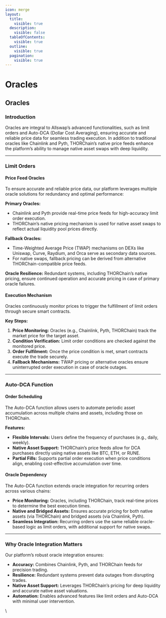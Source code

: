 ```yaml
---
icon: merge
layout:
  title:
    visible: true
  description:
    visible: false
  tableOfContents:
    visible: true
  outline:
    visible: true
  pagination:
    visible: true
---
```


# Oracles

## Oracles

### Introduction

Oracles are integral to Allswap’s advanced functionalities, such as limit orders and Auto-DCA (Dollar Cost Averaging), ensuring accurate and reliable price data for seamless trading execution. In addition to traditional oracles like Chainlink and Pyth, THORChain’s native price feeds enhance the platform’s ability to manage native asset swaps with deep liquidity.

***

### Limit Orders

#### Price Feed Oracles

To ensure accurate and reliable price data, our platform leverages multiple oracle solutions for redundancy and optimal performance:

**Primary Oracles:**

* Chainlink and Pyth provide real-time price feeds for high-accuracy limit order execution.
* THORChain’s native pricing mechanism is used for native asset swaps to reflect actual liquidity pool prices directly.

**Fallback Oracles:**

* Time-Weighted Average Price (TWAP) mechanisms on DEXs like Uniswap, Curve, Raydium, and Orca serve as secondary data sources.
* For native swaps, fallback pricing can be derived from alternative THORChain-compatible price feeds.

**Oracle Resilience:** Redundant systems, including THORChain’s native pricing, ensure continued operation and accurate pricing in case of primary oracle failures.

#### Execution Mechanism

Oracles continuously monitor prices to trigger the fulfillment of limit orders through secure smart contracts.

**Key Steps:**

1. **Price Monitoring:** Oracles (e.g., Chainlink, Pyth, THORChain) track the market price for the target asset.
2. **Condition Verification:** Limit order conditions are checked against the monitored price.
3. **Order Fulfilment:** Once the price condition is met, smart contracts execute the trade securely.
4. **Fallback Mechanisms:** TWAP pricing or alternative oracles ensure uninterrupted order execution in case of oracle outages.

***

### Auto-DCA Function

#### Order Scheduling

The Auto-DCA function allows users to automate periodic asset accumulation across multiple chains and assets, including those on THORChain.

**Features:**

* **Flexible Intervals:** Users define the frequency of purchases (e.g., daily, weekly).
* **Native Asset Support:** THORChain’s price feeds allow for DCA purchases directly using native assets like BTC, ETH, or RUNE.
* **Partial Fills:** Supports partial order execution when price conditions align, enabling cost-effective accumulation over time.

#### Oracle Dependency

The Auto-DCA function extends oracle integration for recurring orders across various chains:

* **Price Monitoring:** Oracles, including THORChain, track real-time prices to determine the best execution times.
* **Native and Bridged Assets:** Ensures accurate pricing for both native assets (via THORChain) and bridged assets (via Chainlink, Pyth).
* **Seamless Integration:** Recurring orders use the same reliable oracle-based logic as limit orders, with additional support for native swaps.

***

### Why Oracle Integration Matters

Our platform’s robust oracle integration ensures:

* **Accuracy:** Combines Chainlink, Pyth, and THORChain feeds for precision trading.
* **Resilience:** Redundant systems prevent data outages from disrupting trades.
* **Native Asset Support:** Leverages THORChain’s pricing for deep liquidity and accurate native asset valuations.
* **Automation:** Enables advanced features like limit orders and Auto-DCA with minimal user intervention.

\\
